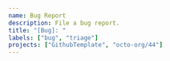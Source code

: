 ```yaml
---
name: Bug Report
description: File a bug report.
title: "[Bug]: "
labels: ["bug", "triage"]
projects: ["GithubTemplate", "octo-org/44"]
---
```

